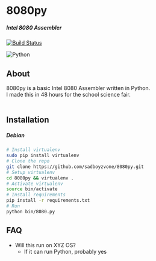 # 8080py

##### Intel 8080 Assembler

[![Build Status](https://travis-ci.org/sadboyzvone/8080py.svg?branch=master)](https://travis-ci.org/ramlaxman/8080py)

![Python](https://www.python.org/static/community_logos/python-logo-master-v3-TM.png "Written in Python")<br >

## About
8080py is a basic Intel 8080 Assembler written in Python.<br />
I made this in 48 hours for the school science fair.<br /><br />
## Installation
##### Debian
```bash
# Install virtualenv
sudo pip install virtualenv
# Clone the repo
git clone https://github.com/sadboyzvone/8080py.git
# Setup virtualenv
cd 8080py && virtualenv .
# Activate virtualenv
source bin/activate
# Install requirements
pip install -r requirements.txt
# Run
python bin/8080.py
```
## FAQ
* Will this run on XYZ OS?
   - If it can run Python, probably yes
